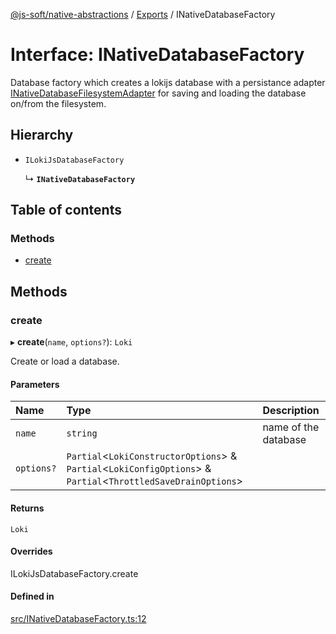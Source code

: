 [@js-soft/native-abstractions](../README.md) / [Exports](../modules.md) / INativeDatabaseFactory

# Interface: INativeDatabaseFactory

Database factory which creates a lokijs database with a persistance adapter [INativeDatabaseFilesystemAdapter](INativeDatabaseFilesystemAdapter.md) for saving and loading the database on/from the filesystem.

## Hierarchy

- `ILokiJsDatabaseFactory`

  ↳ **`INativeDatabaseFactory`**

## Table of contents

### Methods

- [create](INativeDatabaseFactory.md#create)

## Methods

### create

▸ **create**(`name`, `options?`): `Loki`

Create or load a database.

#### Parameters

| Name | Type | Description |
| :------ | :------ | :------ |
| `name` | `string` | name of the database |
| `options?` | `Partial`<`LokiConstructorOptions`\> & `Partial`<`LokiConfigOptions`\> & `Partial`<`ThrottledSaveDrainOptions`\> |  |

#### Returns

`Loki`

#### Overrides

ILokiJsDatabaseFactory.create

#### Defined in

[src/INativeDatabaseFactory.ts:12](https://github.com/js-soft/ts-native-access/blob/99aa731/packages/abstractions/src/INativeDatabaseFactory.ts#L12)
